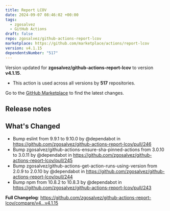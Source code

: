 ```yaml
---
title: Report LCOV
date: 2024-09-07 08:46:02 +00:00
tags:
  - zgosalvez
  - GitHub Actions
draft: false
repo: zgosalvez/github-actions-report-lcov
marketplace: https://github.com/marketplace/actions/report-lcov
version: v4.1.15
dependentsNumber: "517"
---
```



Version updated for **zgosalvez/github-actions-report-lcov** to version **v4.1.15**.
- This action is used across all versions by **517** repositories.

Go to the [GitHub Marketplace](https://github.com/marketplace/actions/report-lcov) to find the latest changes.

## Release notes

## What's Changed
* Bump eslint from 9.9.1 to 9.10.0 by @dependabot in https://github.com/zgosalvez/github-actions-report-lcov/pull/246
* Bump zgosalvez/github-actions-ensure-sha-pinned-actions from 3.0.10 to 3.0.11 by @dependabot in https://github.com/zgosalvez/github-actions-report-lcov/pull/245
* Bump zgosalvez/github-actions-get-action-runs-using-version from 2.0.9 to 2.0.10 by @dependabot in https://github.com/zgosalvez/github-actions-report-lcov/pull/244
* Bump npm from 10.8.2 to 10.8.3 by @dependabot in https://github.com/zgosalvez/github-actions-report-lcov/pull/243


**Full Changelog**: https://github.com/zgosalvez/github-actions-report-lcov/compare/v4...v4.1.15
